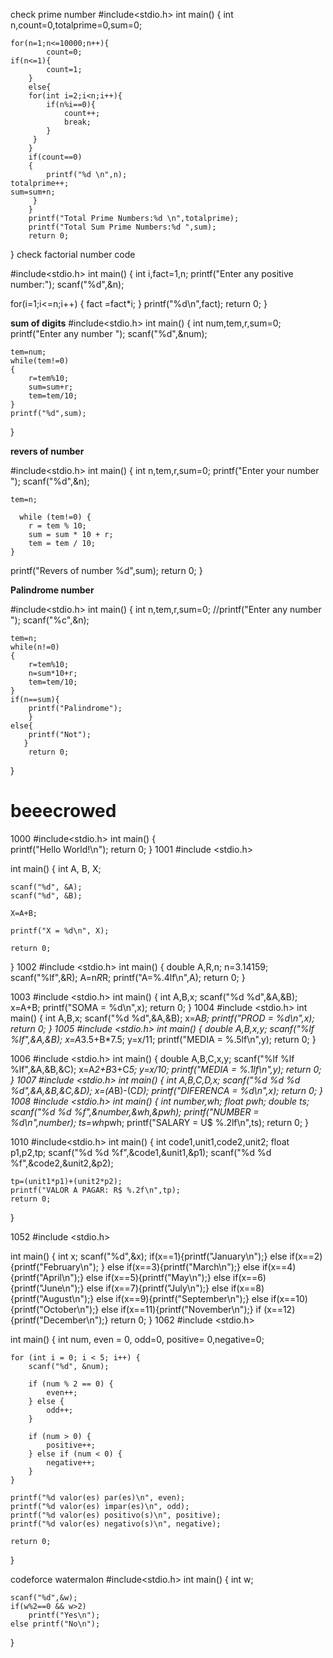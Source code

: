 check prime number
#include<stdio.h>
int main()
{
    int n,count=0,totalprime=0,sum=0;

    for(n=1;n<=10000;n++){
            count=0;
    if(n<=1){
            count=1;
        }
        else{
        for(int i=2;i<n;i++){
            if(n%i==0){
                count++;
                break;
            }
         }
        }
        if(count==0)
        {
            printf("%d \n",n);
    totalprime++;
    sum=sum+n;
         }
        }
        printf("Total Prime Numbers:%d \n",totalprime);
        printf("Total Sum Prime Numbers:%d ",sum);
        return 0;

}
check factorial number code

#include<stdio.h>
int main()
{
  int i,fact=1,n;
  printf("Enter any positive number:");
  scanf("%d",&n);

  for(i=1;i<=n;i++)
  {
      fact =fact*i;
  }
  printf("%d\n",fact);
  return 0;
}

**sum of digits**
#include<stdio.h>
int main()
{
    int num,tem,r,sum=0;
    printf("Enter any number ");
    scanf("%d",&num);

    tem=num;
    while(tem!=0)
    {
        r=tem%10;
        sum=sum+r;
        tem=tem/10;
    }
    printf("%d",sum);

}

**revers of number**

#include<stdio.h>
int main()
{
    int n,tem,r,sum=0;
    printf("Enter your number ");
    scanf("%d",&n);

    tem=n;

      while (tem!=0) {
        r = tem % 10;
        sum = sum * 10 + r;
        tem = tem / 10;
    }
  printf("Revers of number %d",sum);
    return 0;
}


**Palindrome number**


#include<stdio.h>
int main()
{
    int n,tem,r,sum=0;
    //printf("Enter any number ");
    scanf("%c",&n);

    tem=n;
    while(n!=0)
    {
        r=tem%10;
        n=sum*10+r;
        tem=tem/10;
    }
    if(n==sum){
        printf("Palindrome");
        }
    else{
        printf("Not");
       } 
        return 0;

}


# beeecrowed
1000
#include<stdio.h>
int main()
{  
    printf("Hello World!\n");
    return 0;
}
1001
#include <stdio.h>
 
int main() { 
    int A, B, X;

    scanf("%d", &A);
    scanf("%d", &B);

    X=A+B;

    printf("X = %d\n", X);

    return 0;
}
1002
#include <stdio.h>
int main()
{
    double A,R,n;
    n=3.14159;
    scanf("%lf",&R);
    A=n*R*R;
    printf("A=%.4lf\n",A);
    return 0;
}

1003
#include <stdio.h>
int main()
{
    int A,B,x;
    scanf("%d %d",&A,&B);
    x=A+B;
    printf("SOMA = %d\n",x);
    return 0;
}
1004
#include <stdio.h>
int main()
{
    int A,B,x;
    scanf("%d %d",&A,&B);
    x=A*B;
    printf("PROD = %d\n",x);
    return 0;
}
1005
#include <stdio.h>
int main()
{
    double A,B,x,y;
    scanf("%lf %lf",&A,&B);
    x=A*3.5+B*7.5;
    y=x/11;
    printf("MEDIA = %.5lf\n",y);
    return 0;
}

1006
#include <stdio.h>
int main()
{
    double A,B,C,x,y;
    scanf("%lf %lf %lf",&A,&B,&C);
    x=A*2+B*3+C*5;
    y=x/10;
    printf("MEDIA = %.1lf\n",y);
    return 0;
}
1007
#include <stdio.h>
int main()
{
    int A,B,C,D,x;
    scanf("%d %d %d %d",&A,&B,&C,&D);
    x=(A*B)-(C*D);
    printf("DIFERENCA = %d\n",x);
    return 0;
}
1008
#include <stdio.h>
int main()
{
    int number,wh;
    float pwh;
    double ts;
    scanf("%d %d %f",&number,&wh,&pwh);
    printf("NUMBER = %d\n",number);
    ts=wh*pwh;
    printf("SALARY = U$ %.2lf\n",ts);
    return 0;
}

1010
#include<stdio.h>
int main()
{
    int code1,unit1,code2,unit2;
    float p1,p2,tp;
    scanf("%d %d %f",&code1,&unit1,&p1);
    scanf("%d %d %f",&code2,&unit2,&p2);

    tp=(unit1*p1)+(unit2*p2);
    printf("VALOR A PAGAR: R$ %.2f\n",tp);
    return 0;
}

1052
#include <stdio.h>

int main()
{
    int x;
    scanf("%d",&x);
    if(x==1){printf("January\n");}
    else if(x==2){printf("February\n"); }
    else if(x==3){printf("March\n");}
    else if(x==4){printf("April\n");}
    else if(x==5){printf("May\n");}
    else if(x==6){printf("June\n");}
    else if(x==7){printf("July\n");}
    else if(x==8){printf("August\n");}
    else if(x==9){printf("September\n");}
    else if(x==10){printf("October\n");}
    else if(x==11){printf("November\n");}
    if (x==12){printf("December\n");}
    return 0;
}
1062
#include <stdio.h>

int main() {
    int num, even = 0, odd=0, positive= 0,negative=0;

    for (int i = 0; i < 5; i++) {
        scanf("%d", &num);

        if (num % 2 == 0) {
            even++;
        } else {
            odd++;
        }

        if (num > 0) {
            positive++;
        } else if (num < 0) {
            negative++;
        }
    }

    printf("%d valor(es) par(es)\n", even);
    printf("%d valor(es) impar(es)\n", odd);
    printf("%d valor(es) positivo(s)\n", positive);
    printf("%d valor(es) negativo(s)\n", negative);

    return 0;
}



codeforce  watermalon
#include<stdio.h>
int main()
{
    int w;
 
    scanf("%d",&w);
    if(w%2==0 && w>2)
        printf("Yes\n");
    else printf("No\n");
}
